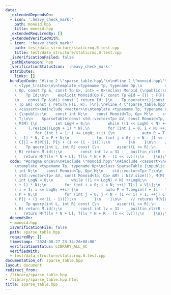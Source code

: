 ```yaml
---
data:
  _extendedDependsOn:
  - icon: ':heavy_check_mark:'
    path: monoid.hpp
    title: monoid.hpp
  _extendedRequiredBy: []
  _extendedVerifiedWith:
  - icon: ':heavy_check_mark:'
    path: test/data_structure/staticrmq.0.test.cpp
    title: test/data_structure/staticrmq.0.test.cpp
  _isVerificationFailed: false
  _pathExtension: hpp
  _verificationStatusIcon: ':heavy_check_mark:'
  attributes:
    links: []
  bundledCode: "#line 2 \"sparse_table.hpp\"\n\n#line 2 \"monoid.hpp\"\n\n#include\
    \ <type_traits>\n\ntemplate <typename Tp, typename Op,\n          std::enable_if_t<std::is_invocable_r_v<Tp,\
    \ Op, const Tp &, const Tp &>, int> = 0>\nclass Monoid {\npublic:\n    Op F;\n\
    \    Tp Id;\n\n    explicit Monoid(Op F, const Tp &Id = {}) : F(F), Id(Id) {}\n\
    \n    const Tp &id() const { return Id; }\n    Tp operator()(const Tp &L, const\
    \ Tp &R) const { return F(L, R); }\n};\n#line 4 \"sparse_table.hpp\"\n#include\
    \ <cassert>\n#include <vector>\n\ntemplate <typename Tp, typename Op>\nclass SparseTable\
    \ {\npublic:\n    const int N;\n    const Monoid<Tp, Op> M;\n    std::vector<Tp>\
    \ T;\n\n    SparseTable(const std::vector<Tp> &V, const Monoid<Tp, Op> &M) : N(V.size()),\
    \ M(M) {\n        int LogN = 0;\n        while ((1 << LogN) < N) ++LogN;\n   \
    \     T.resize((LogN + 1) * N);\n        for (int i = 0; i < N; ++i) T[i] = V[i];\n\
    \        for (int i = 1; i <= LogN; ++i) {\n            auto P = T.begin() + (i\
    \ - 1) * N, C = P + N;\n            for (int j = 0; j < N - (1 << i) + 1; ++j)\
    \ C[j] = M(P[j], P[j + (1 << (i - 1))]);\n        }\n    }\n\n    // returns M(V[L],...,V[R-1])\n\
    \    Tp query(int L, int R) const {\n        assert(L <= R);\n        if (L ==\
    \ R) return M.id();\n        const int lv = 31 - __builtin_clz(R - L);\n     \
    \   return M(T[lv * N + L], T[lv * N + R - (1 << lv)]);\n    }\n};\n"
  code: "#pragma once\n\n#include \"monoid.hpp\"\n#include <cassert>\n#include <vector>\n\
    \ntemplate <typename Tp, typename Op>\nclass SparseTable {\npublic:\n    const\
    \ int N;\n    const Monoid<Tp, Op> M;\n    std::vector<Tp> T;\n\n    SparseTable(const\
    \ std::vector<Tp> &V, const Monoid<Tp, Op> &M) : N(V.size()), M(M) {\n       \
    \ int LogN = 0;\n        while ((1 << LogN) < N) ++LogN;\n        T.resize((LogN\
    \ + 1) * N);\n        for (int i = 0; i < N; ++i) T[i] = V[i];\n        for (int\
    \ i = 1; i <= LogN; ++i) {\n            auto P = T.begin() + (i - 1) * N, C =\
    \ P + N;\n            for (int j = 0; j < N - (1 << i) + 1; ++j) C[j] = M(P[j],\
    \ P[j + (1 << (i - 1))]);\n        }\n    }\n\n    // returns M(V[L],...,V[R-1])\n\
    \    Tp query(int L, int R) const {\n        assert(L <= R);\n        if (L ==\
    \ R) return M.id();\n        const int lv = 31 - __builtin_clz(R - L);\n     \
    \   return M(T[lv * N + L], T[lv * N + R - (1 << lv)]);\n    }\n};\n"
  dependsOn:
  - monoid.hpp
  isVerificationFile: false
  path: sparse_table.hpp
  requiredBy: []
  timestamp: '2024-08-27 23:34:26+08:00'
  verificationStatus: LIBRARY_ALL_AC
  verifiedWith:
  - test/data_structure/staticrmq.0.test.cpp
documentation_of: sparse_table.hpp
layout: document
redirect_from:
- /library/sparse_table.hpp
- /library/sparse_table.hpp.html
title: sparse_table.hpp
---
```

